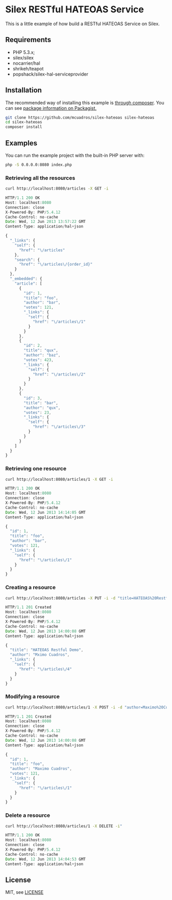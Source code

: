 Silex RESTful HATEOAS Service
=============================

This is a little example of how build a RESTful HATEOAS Service on Silex.


Requirements
------------

* PHP 5.3.x;
* silex/silex 
* nocarrier/hal
* shrikeh/teapot
* popshack/silex-hal-serviceprovider


Installation
------------

The recommended way of installing this example is [through composer](http://getcomposer.org).
You can see [package information on Packagist.](https://packagist.org/packages/mcuadros/silex-hateoas)

```sh
git clone https://github.com/mcuadros/silex-hateoas silex-hateoas
cd silex-hateoas
composer install
```


Examples
--------
You can run the example project with the built-in PHP server with:
```sh
php -S 0.0.0.0:8080 index.php
```

### Retrieving all the resources

```sh
curl http://localhost:8080/articles -X GET -i
```

```js
HTTP/1.1 200 OK
Host: localhost:8080
Connection: close
X-Powered-By: PHP/5.4.12
Cache-Control: no-cache
Date: Wed, 12 Jun 2013 13:57:22 GMT
Content-Type: application/hal+json

{
  "_links": {
    "self": {
      "href": "\/articles"
    },
    "search": {
      "href": "\/articles\/{order_id}"
    }
  },
  "_embedded": {
    "article": [
      {
        "id": 1,
        "title": "foo",
        "author": "bar",
        "votes": 121,
        "_links": {
          "self": {
            "href": "\/articles\/1"
          }
        }
      },
      {
        "id": 2,
        "title": "qux",
        "author": "baz",
        "votes": 423,
        "_links": {
          "self": {
            "href": "\/articles\/2"
          }
        }
      },
      {
        "id": 3,
        "title": "bar",
        "author": "qux",
        "votes": 23,
        "_links": {
          "self": {
            "href": "\/articles\/3"
          }
        }
      }
    ]
  }
}
```

### Retrieving one resource

```sh
curl http://localhost:8080/articles/1 -X GET -i
```

```js
HTTP/1.1 200 OK
Host: localhost:8080
Connection: close
X-Powered-By: PHP/5.4.12
Cache-Control: no-cache
Date: Wed, 12 Jun 2013 14:14:05 GMT
Content-Type: application/hal+json

{
  "id": 1,
  "title": "foo",
  "author": "bar",
  "votes": 121,
  "_links": {
    "self": {
      "href": "\/articles\/1"
    }
  }
}
```

### Creating a resource

```sh
curl http://localhost:8080/articles -X PUT -i -d "title=HATEOAS%20Restful%20Demo&author=Mximo%20Cuadros"
```

```js
HTTP/1.1 201 Created
Host: localhost:8080
Connection: close
X-Powered-By: PHP/5.4.12
Cache-Control: no-cache
Date: Wed, 12 Jun 2013 14:00:08 GMT
Content-Type: application/hal+json

{
  "title": "HATEOAS Restful Demo",
  "author": "Mximo Cuadros",
  "_links": {
    "self": {
      "href": "\/articles\/4"
    }
  }
}
```

### Modifying a resource

```sh
curl http://localhost:8080/articles/1 -X POST -i -d "author=Maximo%20Cuadros"
```

```js
HTTP/1.1 201 Created
Host: localhost:8080
Connection: close
X-Powered-By: PHP/5.4.12
Cache-Control: no-cache
Date: Wed, 12 Jun 2013 14:00:08 GMT
Content-Type: application/hal+json

{
  "id": 1,
  "title": "foo",
  "author": "Maximo Cuadros",
  "votes": 121,
  "_links": {
    "self": {
      "href": "\/articles\/1"
    }
  }
}
```

### Delete a resource

```sh
curl http://localhost:8080/articles/1 -X DELETE -i"
```

```js
HTTP/1.1 200 OK
Host: localhost:8080
Connection: close
X-Powered-By: PHP/5.4.12
Cache-Control: no-cache
Date: Wed, 12 Jun 2013 14:04:53 GMT
Content-Type: application/hal+json

```


License
-------

MIT, see [LICENSE](LICENSE)
